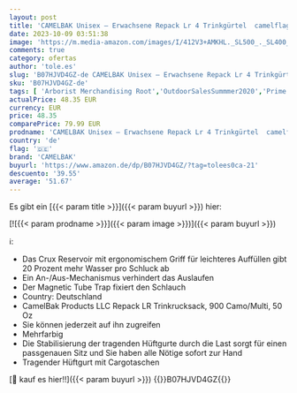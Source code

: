 ```yaml
---
layout: post
title: 'CAMELBAK Unisex – Erwachsene Repack Lr 4 Trinkgürtel  camelflage  50oz'
date: 2023-10-09 03:51:38
image: 'https://m.media-amazon.com/images/I/412V3+AMKHL._SL500_._SL400_.jpg'
comments: true
category: ofertas
author: 'tole.es'
slug: 'B07HJVD4GZ-de CAMELBAK Unisex – Erwachsene Repack Lr 4 Trinkgürtel...'
sku: 'B07HJVD4GZ-de'
tags: [ 'Arborist Merchandising Root','OutdoorSalesSummmer2020','Prime Day: Cycling accessories','Self Service','Special Features Stores','Sport','Sport & Freizeit','Sport & Outdoor Freizeitzubehör','Taschen','Trinkblasen','camelbak','ef3a019d-6628-41d5-b303-291126686917_0','ef3a019d-6628-41d5-b303-291126686917_7801','ef3a019d-6628-41d5-b303-291126686917_8101','🇩🇪', ]
actualPrice: 48.35 EUR
currency: EUR
price: 48.35
comparePrice: 79.99 EUR
prodname: 'CAMELBAK Unisex – Erwachsene Repack Lr 4 Trinkgürtel  camelflage  50oz'
country: 'de'
flag: '🇩🇪'
brand: 'CAMELBAK'
buyurl: 'https://www.amazon.de/dp/B07HJVD4GZ/?tag=tolees0ca-21'
descuento: '39.55'
average: '51.67'
---
```


Es gibt ein [{{< param title >}}]({{< param buyurl >}}) hier:

[![{{< param prodname >}}]({{< param image >}})]({{< param buyurl >}})

ℹ️:

- Das Crux Reservoir mit ergonomischem Griff für leichteres Auffüllen gibt 20 Prozent mehr Wasser pro Schluck ab
- Ein An-/Aus-Mechanismus verhindert das Auslaufen
- Der Magnetic Tube Trap fixiert den Schlauch
- Country: Deutschland
- CamelBak Products LLC Repack LR Trinkrucksack, 900 Camo/Multi, 50 Oz
- Sie können jederzeit auf ihn zugreifen
- Mehrfarbig
- Die Stabilisierung der tragenden Hüftgurte durch die Last sorgt für einen passgenauen Sitz und Sie haben alle Nötige sofort zur Hand
- Tragender Hüftgurt mit Cargotaschen

[🛒 kauf es hier!!]({{< param buyurl >}})
{{<world>}}B07HJVD4GZ{{</world>}}
